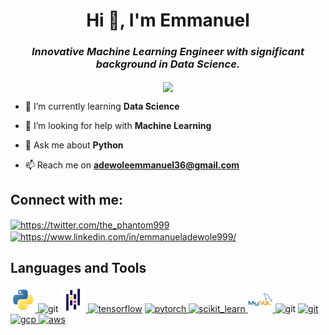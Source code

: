 **<h1 align="center">Hi 👋, I'm Emmanuel</h1>**
_<h3 align="center">Innovative Machine Learning Engineer with significant background in Data Science.</h3>_
<div align = "center"><img align="center" src="https://i.giphy.com/media/qgQUggAC3Pfv687qPC/giphy.webp" width= 400 /></div>
<p></p>

- 🌱 I’m currently learning **Data Science**

- 🤝 I’m looking for help with **Machine Learning**

- 💬 Ask me about **Python**

- 📫 Reach me on **adewoleemmanuel36@gmail.com**

**<h2 align="left">Connect with me:</h2>**
<p align="left">
<a href="https://twitter.com/the_phantom999" target="blank"><img align="center" src="https://raw.githubusercontent.com/rahuldkjain/github-profile-readme-generator/master/src/images/icons/Social/twitter.svg" alt="https://twitter.com/the_phantom999" height="30" width="40" /></a>
<a href="https://www.linkedin.com/in/emmanueladewole999/" target="blank"><img align="center" src="https://raw.githubusercontent.com/rahuldkjain/github-profile-readme-generator/master/src/images/icons/Social/linked-in-alt.svg" alt="https://www.linkedin.com/in/emmanueladewole999/" height="30" width="40" /></a>
</p>

**<h2 align="left">Languages and Tools </h2>**
<p align="left"> 
<a href="https://www.python.org" target="_blank" rel="noreferrer"> <img src="https://raw.githubusercontent.com/devicons/devicon/master/icons/python/python-original.svg" alt="python" width="40" height="40"/> </a> 
<img src="https://hadrienj.github.io/assets/images/icons/matplotlib.png" alt="git" width="40" height="40"/>
<a href="https://pandas.pydata.org/" target="_blank" rel="noreferrer"> <img src="https://raw.githubusercontent.com/devicons/devicon/2ae2a900d2f041da66e950e4d48052658d850630/icons/pandas/pandas-original.svg" alt="pandas" width="40" height="40"/> </a>
<a href="https://www.tensorflow.org" target="_blank" rel="noreferrer"> <img src="https://www.vectorlogo.zone/logos/tensorflow/tensorflow-icon.svg" alt="tensorflow" width="40" height="40"/></a> 
<a href="https://pytorch.org/" target="_blank" rel="noreferrer"> <img src="https://www.vectorlogo.zone/logos/pytorch/pytorch-icon.svg" alt="pytorch" width="40" height="40"/> </a> 
<a href="https://scikit-learn.org/" target="_blank" rel="noreferrer"> <img src="https://upload.wikimedia.org/wikipedia/commons/0/05/Scikit_learn_logo_small.svg" alt="scikit_learn" width="40" height="40"/> </a>  
<a href="https://www.mysql.com/" target="_blank" rel="noreferrer"> <img src="https://raw.githubusercontent.com/devicons/devicon/master/icons/mysql/mysql-original-wordmark.svg" alt="mysql" width="40" height="40"/> </a>  
<img src="https://th.bing.com/th/id/R.d0e38ba939b6ca40e49813856ff35e3c?rik=KSFFVtydeZIMEw&pid=ImgRaw&r=0" alt="git" width="40" height="40"/>
<a href="https://git-scm.com/" target="_blank" rel="noreferrer"> <img src="https://www.vectorlogo.zone/logos/git-scm/git-scm-icon.svg" alt="git" width="40" height="40"/> </a> 
<a href="https://cloud.google.com" target="_blank" rel="noreferrer"> <img src="https://www.vectorlogo.zone/logos/google_cloud/google_cloud-icon.svg" alt="gcp" width="40" height="40"/> </a> 
<a href="https://aws.amazon.com" target="_blank" rel="noreferrer"> <img src="https://th.bing.com/th/id/R.b50253824e57c928d37dbe2292a0a610?rik=SRC6YlDuTa9xvQ&riu=http%3a%2f%2f1.bp.blogspot.com%2f-3QrRt8hx9ZM%2fVoqbG1_W78I%2fAAAAAAAAEe4%2fyN3MZvvHI4Q%2fs1600%2faws.png&ehk=5FQNrfuAXftqzYSCGLPskB%2f4vI82HT5Sr9T%2bRiFQzJU%3d&risl=&pid=ImgRaw&r=0" alt="aws" width="40" height="40"/> </a>
</p> 